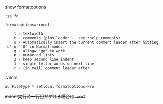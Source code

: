 show formatoptions
```
:se fo

formatoptions=crocql
```

        t - textwidth
        c - comments (plus leader -- see :help comments)
        o - Automatically insert the current comment leader after hitting 'o' or 'O' in Normal mode.
        q - allogw 'gq' to work
        n - numbered lists
        2 - keep second line indent
        1 - single letter words on next line
        r - (in mail) comment leader after 
      
      
.vimrc
```
au FileType * setlocal formatoptions-=ro
```

~~indent実行時一行目がずれる場合は`-=ro2`~~
